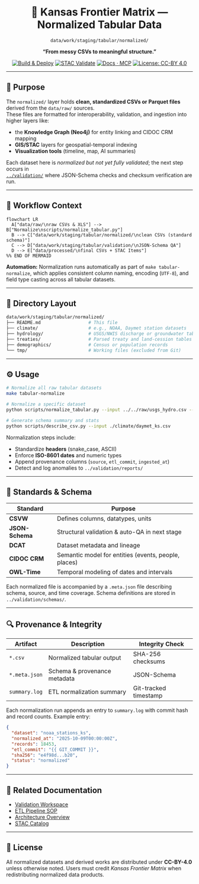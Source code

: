 <div align="center">

# 🧮 Kansas Frontier Matrix — Normalized Tabular Data  
`data/work/staging/tabular/normalized/`

**“From messy CSVs to meaningful structure.”**

[![Build & Deploy](https://github.com/bartytime4life/Kansas-Frontier-Matrix/actions/workflows/site.yml/badge.svg)](../../../../../.github/workflows/site.yml)
[![STAC Validate](https://img.shields.io/badge/STAC-validate-blue)](../../../../../.github/workflows/stac-validate.yml)
[![Docs · MCP](https://img.shields.io/badge/Docs-MCP-green)](../../../../../docs/)
[![License: CC-BY 4.0](https://img.shields.io/badge/License-CC--BY%204.0-lightgrey)](../../../../../LICENSE)

</div>

---

## 🧭 Purpose

The `normalized/` layer holds **clean, standardized CSVs or Parquet files** derived from the `data/raw/` sources.  
These files are formatted for interoperability, validation, and ingestion into higher layers like:

- the **Knowledge Graph (Neo4j)** for entity linking and CIDOC CRM mapping  
- **GIS/STAC** layers for geospatial-temporal indexing  
- **Visualization tools** (timeline, map, AI summaries)

Each dataset here is *normalized but not yet fully validated*; the next step occurs in  
[`../validation/`](../validation/) where JSON-Schema checks and checksum verification are run.

---

## 🧩 Workflow Context

```mermaid
flowchart LR
  A["data/raw/\nraw CSVs & XLS"] --> B["Normalize\nscripts/normalize_tabular.py"]
  B --> C["data/work/staging/tabular/normalized/\nclean CSVs (standard schema)"]
  C --> D["data/work/staging/tabular/validation/\nJSON-Schema QA"]
  D --> E["data/processed/\nfinal CSVs + STAC Items"]
%% END OF MERMAID
````

**Automation:**
Normalization runs automatically as part of `make tabular-normalize`, which applies consistent
column naming, encoding (`UTF-8`), and field type casting across all tabular datasets.

---

## 📁 Directory Layout

```bash
data/work/staging/tabular/normalized/
├── README.md                  # This file
├── climate/                   # e.g., NOAA, Daymet station datasets
├── hydrology/                 # USGS/NWIS discharge or groundwater tables
├── treaties/                  # Parsed treaty and land-cession tables
├── demographics/              # Census or population records
└── tmp/                       # Working files (excluded from Git)
```

---

## ⚙️ Usage

```bash
# Normalize all raw tabular datasets
make tabular-normalize

# Normalize a specific dataset
python scripts/normalize_tabular.py --input ../../raw/usgs_hydro.csv --schema schemas/usgs_hydro.schema.json --output ./hydrology/

# Generate schema summary and stats
python scripts/describe_csv.py --input ./climate/daymet_ks.csv
```

Normalization steps include:

* Standardize **headers** (snake_case, ASCII)
* Enforce **ISO-8601 dates** and numeric types
* Append provenance columns (`source`, `etl_commit`, `ingested_at`)
* Detect and log anomalies to `../validation/reports/`

---

## 🧾 Standards & Schema

| Standard        | Purpose                                              |
| --------------- | ---------------------------------------------------- |
| **CSVW**        | Defines columns, datatypes, units                    |
| **JSON-Schema** | Structural validation & auto-QA in next stage        |
| **DCAT**        | Dataset metadata and lineage                         |
| **CIDOC CRM**   | Semantic model for entities (events, people, places) |
| **OWL-Time**    | Temporal modeling of dates and intervals             |

Each normalized file is accompanied by a `.meta.json` file describing schema, source, and time coverage.
Schema definitions are stored in `../validation/schemas/`.

---

## 🔍 Provenance & Integrity

| Artifact      | Description                  | Integrity Check       |
| ------------- | ---------------------------- | --------------------- |
| `*.csv`       | Normalized tabular output    | SHA-256 checksums     |
| `*.meta.json` | Schema & provenance metadata | JSON-Schema           |
| `summary.log` | ETL normalization summary    | Git-tracked timestamp |

Each normalization run appends an entry to `summary.log` with commit hash and record counts.
Example entry:

```json
{
  "dataset": "noaa_stations_ks",
  "normalized_at": "2025-10-09T00:00:00Z",
  "records": 18453,
  "etl_commit": "{{ GIT_COMMIT }}",
  "sha256": "e4f98d...b20",
  "status": "normalized"
}
```

---

## 🧠 Related Documentation

* [Validation Workspace](../validation/README.md)
* [ETL Pipeline SOP](../../../../../docs/sop.md)
* [Architecture Overview](../../../../../docs/architecture.md)
* [STAC Catalog](../../../../stac/catalog.json)

---

## 🪪 License

All normalized datasets and derived works are distributed under **CC-BY-4.0** unless otherwise noted.
Users must credit *Kansas Frontier Matrix* when redistributing normalized data products.
